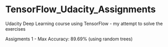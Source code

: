 # TensorFlow_Udacity_Assignments
Udacity Deep Learning course using TensorFlow  - my attempt to solve the exercises

Assigments 1 - Max Accuracy: 89.69% (using random trees)
